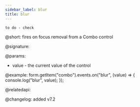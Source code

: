 ```yaml
---
sidebar_label: blur
title: blur
---          
```


`to do - check`

@short: fires on focus removal from a Combo control

@signature: 

@params:
- value - the current value of the control

@example:
form.getItem("combo").events.on("blur", (value) => {
    console.log("blur", value);
});

@relatedapi: 

@changelog: added v7.2

